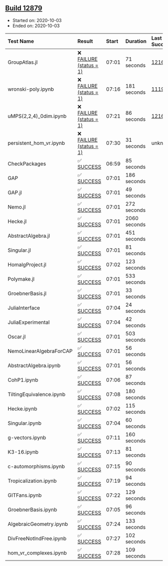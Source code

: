 ## [Build 12879](https://oscarci.mathematik.uni-kl.de/job/oscar/12879/)

* Started on: 2020-10-03
* Ended on: 2020-10-03

| Test Name    | Result | Start | Duration | Last Success | First Failure |
|:-------------|:-------|:------|:---------|:-------------|:--------------|
| GroupAtlas.jl | ❌ [FAILURE (status = 1)](https://oscarci.mathematik.uni-kl.de/job/oscar/12879/artifact/logs/build-12879/GroupAtlas.jl.log) | 07:01 | 71 seconds | [12167](https://oscarci.mathematik.uni-kl.de/job/oscar/12167/) | [12168](https://oscarci.mathematik.uni-kl.de/job/oscar/12168/) |
| wronski-poly.ipynb | ❌ [FAILURE (status = 1)](https://oscarci.mathematik.uni-kl.de/job/oscar/12879/artifact/logs/build-12879/wronski-poly.ipynb.log) | 07:16 | 181 seconds | [11192](https://oscarci.mathematik.uni-kl.de/job/oscar/11192/) | [11193](https://oscarci.mathematik.uni-kl.de/job/oscar/11193/) |
| uMPS(2,2,4)_0dim.ipynb | ❌ [FAILURE (status = 1)](https://oscarci.mathematik.uni-kl.de/job/oscar/12879/artifact/logs/build-12879/uMPS-2-2-4-_0dim.ipynb.log) | 07:21 | 86 seconds | [12167](https://oscarci.mathematik.uni-kl.de/job/oscar/12167/) | [12168](https://oscarci.mathematik.uni-kl.de/job/oscar/12168/) |
| persistent_hom_vr.ipynb | ❌ [FAILURE (status = 1)](https://oscarci.mathematik.uni-kl.de/job/oscar/12879/artifact/logs/build-12879/persistent_hom_vr.ipynb.log) | 07:30 | 31 seconds | unknown | unknown |
| CheckPackages | ✅ [SUCCESS](https://oscarci.mathematik.uni-kl.de/job/oscar/12879/artifact/logs/build-12879/CheckPackages.log) | 06:59 | 85 seconds |  |  |
| GAP | ✅ [SUCCESS](https://oscarci.mathematik.uni-kl.de/job/oscar/12879/artifact/logs/build-12879/GAP.log) | 07:01 | 186 seconds |  |  |
| GAP.jl | ✅ [SUCCESS](https://oscarci.mathematik.uni-kl.de/job/oscar/12879/artifact/logs/build-12879/GAP.jl.log) | 07:01 | 49 seconds |  |  |
| Nemo.jl | ✅ [SUCCESS](https://oscarci.mathematik.uni-kl.de/job/oscar/12879/artifact/logs/build-12879/Nemo.jl.log) | 07:01 | 272 seconds |  |  |
| Hecke.jl | ✅ [SUCCESS](https://oscarci.mathematik.uni-kl.de/job/oscar/12879/artifact/logs/build-12879/Hecke.jl.log) | 07:01 | 2060 seconds |  |  |
| AbstractAlgebra.jl | ✅ [SUCCESS](https://oscarci.mathematik.uni-kl.de/job/oscar/12879/artifact/logs/build-12879/AbstractAlgebra.jl.log) | 07:01 | 451 seconds |  |  |
| Singular.jl | ✅ [SUCCESS](https://oscarci.mathematik.uni-kl.de/job/oscar/12879/artifact/logs/build-12879/Singular.jl.log) | 07:01 | 81 seconds |  |  |
| HomalgProject.jl | ✅ [SUCCESS](https://oscarci.mathematik.uni-kl.de/job/oscar/12879/artifact/logs/build-12879/HomalgProject.jl.log) | 07:02 | 123 seconds |  |  |
| Polymake.jl | ✅ [SUCCESS](https://oscarci.mathematik.uni-kl.de/job/oscar/12879/artifact/logs/build-12879/Polymake.jl.log) | 07:01 | 533 seconds |  |  |
| GroebnerBasis.jl | ✅ [SUCCESS](https://oscarci.mathematik.uni-kl.de/job/oscar/12879/artifact/logs/build-12879/GroebnerBasis.jl.log) | 07:01 | 33 seconds |  |  |
| JuliaInterface | ✅ [SUCCESS](https://oscarci.mathematik.uni-kl.de/job/oscar/12879/artifact/logs/build-12879/JuliaInterface.log) | 07:04 | 24 seconds |  |  |
| JuliaExperimental | ✅ [SUCCESS](https://oscarci.mathematik.uni-kl.de/job/oscar/12879/artifact/logs/build-12879/JuliaExperimental.log) | 07:04 | 42 seconds |  |  |
| Oscar.jl | ✅ [SUCCESS](https://oscarci.mathematik.uni-kl.de/job/oscar/12879/artifact/logs/build-12879/Oscar.jl.log) | 07:01 | 503 seconds |  |  |
| NemoLinearAlgebraForCAP | ✅ [SUCCESS](https://oscarci.mathematik.uni-kl.de/job/oscar/12879/artifact/logs/build-12879/NemoLinearAlgebraForCAP.log) | 07:01 | 56 seconds |  |  |
| AbstractAlgebra.ipynb | ✅ [SUCCESS](https://oscarci.mathematik.uni-kl.de/job/oscar/12879/artifact/logs/build-12879/AbstractAlgebra.ipynb.log) | 07:01 | 56 seconds |  |  |
| CohP1.ipynb | ✅ [SUCCESS](https://oscarci.mathematik.uni-kl.de/job/oscar/12879/artifact/logs/build-12879/CohP1.ipynb.log) | 07:06 | 87 seconds |  |  |
| TiltingEquivalence.ipynb | ✅ [SUCCESS](https://oscarci.mathematik.uni-kl.de/job/oscar/12879/artifact/logs/build-12879/TiltingEquivalence.ipynb.log) | 07:08 | 180 seconds |  |  |
| Hecke.ipynb | ✅ [SUCCESS](https://oscarci.mathematik.uni-kl.de/job/oscar/12879/artifact/logs/build-12879/Hecke.ipynb.log) | 07:02 | 115 seconds |  |  |
| Singular.ipynb | ✅ [SUCCESS](https://oscarci.mathematik.uni-kl.de/job/oscar/12879/artifact/logs/build-12879/Singular.ipynb.log) | 07:04 | 60 seconds |  |  |
| g-vectors.ipynb | ✅ [SUCCESS](https://oscarci.mathematik.uni-kl.de/job/oscar/12879/artifact/logs/build-12879/g-vectors.ipynb.log) | 07:11 | 160 seconds |  |  |
| K3-16.ipynb | ✅ [SUCCESS](https://oscarci.mathematik.uni-kl.de/job/oscar/12879/artifact/logs/build-12879/K3-16.ipynb.log) | 07:13 | 81 seconds |  |  |
| c-automorphisms.ipynb | ✅ [SUCCESS](https://oscarci.mathematik.uni-kl.de/job/oscar/12879/artifact/logs/build-12879/c-automorphisms.ipynb.log) | 07:15 | 90 seconds |  |  |
| Tropicalization.ipynb | ✅ [SUCCESS](https://oscarci.mathematik.uni-kl.de/job/oscar/12879/artifact/logs/build-12879/Tropicalization.ipynb.log) | 07:19 | 94 seconds |  |  |
| GITFans.ipynb | ✅ [SUCCESS](https://oscarci.mathematik.uni-kl.de/job/oscar/12879/artifact/logs/build-12879/GITFans.ipynb.log) | 07:22 | 129 seconds |  |  |
| GroebnerBasis.ipynb | ✅ [SUCCESS](https://oscarci.mathematik.uni-kl.de/job/oscar/12879/artifact/logs/build-12879/GroebnerBasis.ipynb.log) | 07:05 | 96 seconds |  |  |
| AlgebraicGeometry.ipynb | ✅ [SUCCESS](https://oscarci.mathematik.uni-kl.de/job/oscar/12879/artifact/logs/build-12879/AlgebraicGeometry.ipynb.log) | 07:24 | 133 seconds |  |  |
| DivFreeNotIndFree.ipynb | ✅ [SUCCESS](https://oscarci.mathematik.uni-kl.de/job/oscar/12879/artifact/logs/build-12879/DivFreeNotIndFree.ipynb.log) | 07:27 | 102 seconds |  |  |
| hom_vr_complexes.ipynb | ✅ [SUCCESS](https://oscarci.mathematik.uni-kl.de/job/oscar/12879/artifact/logs/build-12879/hom_vr_complexes.ipynb.log) | 07:28 | 109 seconds |  |  |
